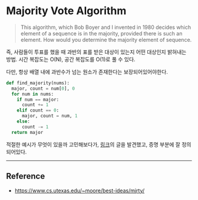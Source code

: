 # Majority Vote Algorithm

> This algorithm, which Bob Boyer and I invented in 1980 decides which element of a sequence is in the majority, provided there is such an element. How would you determine the majority element of sequence.

즉, 사람들이 투표를 했을 때 과반의 표를 받은 대상이 있는지 어떤 대상인지 밝혀내는 방법. 시간 복잡도는 O(N), 공간 복잡도를 O(1)로 풀 수 있다.

다만, 항상 배열 내에 과반수가 넘는 원소가 존재한다는 보장되어있어야한다.

```python
def find_majority(nums):
  major, count = num[0], 0
  for num in nums:
    if num == major:
      count += 1
    elif count == 0:
      major, count = num, 1
    else:
      count -= 1
  return major
```

적절한 예시가 무엇이 있을까 고민해보다가, [링크](https://sgc109.github.io/2020/11/30/boyer-moore-majority-vote-algorithm/)의 글을 발견했고, 증명 부분에 잘 정의되어있다.

---

## Reference

- https://www.cs.utexas.edu/~moore/best-ideas/mjrty/
